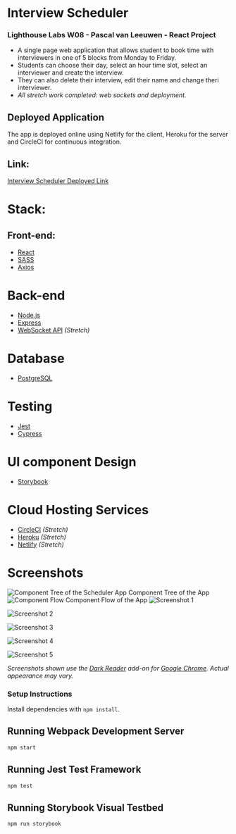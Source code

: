 # Interview Scheduler

### Lighthouse Labs W08 - Pascal van Leeuwen - React Project

- A single page web application that allows student to book time with interviewers in one of 5 blocks from Monday to Friday.
- Students can choose their day, select an hour time slot, select an interviewer and create the interview.
- They can also delete their interview, edit their name and change theri interviewer.
- _All stretch work completed: web sockets and deployment._

## Deployed Application

The app is deployed online using Netlify for the client, Heroku for the server and CircleCI for continuous integration.

## Link:

[Interview Scheduler Deployed Link](https://elegant-heisenberg-653b5a.netlify.com/)

# Stack:

## Front-end:

- [React](https://reactjs.org/)
- [SASS](https://sass-lang.com/)
- [Axios](https://github.com/axios/axios)

# Back-end

- [Node.js](https://nodejs.org/)
- [Express](https://expressjs.com/)
- [WebSocket API](https://developer.mozilla.org/en-US/docs/Web/API/WebSockets_API) _(Stretch)_

# Database

- [PostgreSQL](https://www.postgresql.org/)

# Testing

- [Jest](https://jestjs.io/)
- [Cypress](https://www.cypress.io/)

# UI component Design

- [Storybook](https://storybook.js.org/)

# Cloud Hosting Services

- [CircleCI](https://circleci.com/) _(Stretch)_
- [Heroku](https://www.heroku.com/) _(Stretch)_
- [Netlify](https://www.netlify.com/) _(Stretch)_

# Screenshots

![Component Tree of the Scheduler App](https://github.com/Commoddity/scheduler/blob/master/docs/scheduler-components.png)
Component Tree of the App
![Component Flow](https://github.com/Commoddity/scheduler/blob/master/docs/scheduler-flow-chart.png)
Component Flow of the App
![Screenshot 1](https://github.com/Commoddity/scheduler/blob/master/docs/scheduler1.png)

![Screenshot 2](https://github.com/Commoddity/scheduler/blob/master/docs/scheduler2.png)

![Screenshot 3](https://github.com/Commoddity/scheduler/blob/master/docs/scheduler3.png)

![Screenshot 4](https://github.com/Commoddity/scheduler/blob/master/docs/scheduler4.png)

![Screenshot 5](https://github.com/Commoddity/scheduler/blob/master/docs/scheduler5.png)

_Screenshots shown use the [Dark Reader](https://chrome.google.com/webstore/detail/dark-reader/eimadpbcbfnmbkopoojfekhnkhdbieeh?hl=en) add-on for [Google Chrome](https://www.google.com/chrome/). Actual appearance may vary._

### Setup Instructions

Install dependencies with `npm install`.

## Running Webpack Development Server

```sh
npm start
```

## Running Jest Test Framework

```sh
npm test
```

## Running Storybook Visual Testbed

```sh
npm run storybook
```
